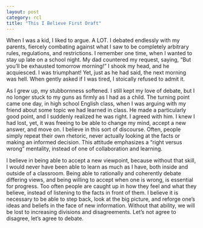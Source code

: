 ```yaml
---
layout: post
category: rcl
title: "This I Believe First Draft"
---
```


When I was a kid, I liked to argue. A LOT. I debated endlessly with my parents, fiercely combating against what I saw to be completely arbitrary rules, regulations, and restrictions. I remember one time, when I wanted to stay up late on a school night. My dad countered my request, saying, “But you’ll be exhausted tomorrow morning!” I shook my head, and he acquiesced. I was triumphant! Yet, just as he had said, the next morning was hell. When gently asked if I was tired, I stoically refused to admit it. 

As I grew up, my stubbornness softened. I still kept my love of debate, but I no longer stuck to my guns as firmly as I had as a child. The turning point came one day, in high school English class, when I was arguing with my friend about some topic we had learned in class. He made a particularly good point, and I suddenly realized he was right. I agreed with him. I knew I had lost, yet, it was freeing to be able to change my mind, accept a new answer, and move on. I believe in this sort of discourse. Often, people simply repeat their own rhetoric, never actually looking at the facts or making an informed decision. This attitude emphasizes a “right versus wrong” mentality, instead of one of collaboration and learning.

 I believe in being able to accept a new viewpoint, because without that skill, I would never have been able to learn as much as I have, both inside and outside of a classroom. Being able to rationally and coherently debate differing views, and being willing to accept when one is wrong, is essential for progress. Too often people are caught up in how they feel and what they believe, instead of listening to the facts in front of them. I believe it is necessary to be able to step back, look at the big picture, and reforge one’s ideas and beliefs in the face of new information. Without that ability, we will be lost to increasing divisions and disagreements. Let’s not agree to disagree, let’s agree to debate. 
